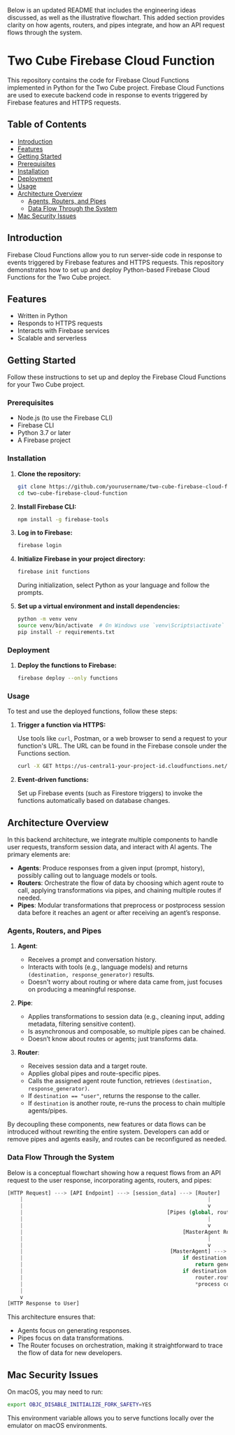 Below is an updated README that includes the engineering ideas discussed, as well as the illustrative flowchart. This added section provides clarity on how agents, routers, and pipes integrate, and how an API request flows through the system.

# Two Cube Firebase Cloud Function

This repository contains the code for Firebase Cloud Functions implemented in Python for the Two Cube project. Firebase Cloud Functions are used to execute backend code in response to events triggered by Firebase features and HTTPS requests.

## Table of Contents

- [Introduction](#introduction)
- [Features](#features)
- [Getting Started](#getting-started)
- [Prerequisites](#prerequisites)
- [Installation](#installation)
- [Deployment](#deployment)
- [Usage](#usage)
- [Architecture Overview](#architecture-overview)
  - [Agents, Routers, and Pipes](#agents-routers-and-pipes)
  - [Data Flow Through the System](#data-flow-through-the-system)
- [Mac Security Issues](#mac-security-issues)

## Introduction

Firebase Cloud Functions allow you to run server-side code in response to events triggered by Firebase features and HTTPS requests. This repository demonstrates how to set up and deploy Python-based Firebase Cloud Functions for the Two Cube project.

## Features

- Written in Python
- Responds to HTTPS requests
- Interacts with Firebase services
- Scalable and serverless

## Getting Started

Follow these instructions to set up and deploy the Firebase Cloud Functions for your Two Cube project.

### Prerequisites

- Node.js (to use the Firebase CLI)
- Firebase CLI
- Python 3.7 or later
- A Firebase project

### Installation

1. **Clone the repository:**

   ```sh
   git clone https://github.com/yourusername/two-cube-firebase-cloud-function.git
   cd two-cube-firebase-cloud-function
   ```
2. **Install Firebase CLI:**

   ```sh
   npm install -g firebase-tools
   ```
3. **Log in to Firebase:**

   ```sh
   firebase login
   ```
4. **Initialize Firebase in your project directory:**

   ```sh
   firebase init functions
   ```

   During initialization, select Python as your language and follow the prompts.
5. **Set up a virtual environment and install dependencies:**

   ```sh
   python -m venv venv
   source venv/bin/activate  # On Windows use `venv\Scripts\activate`
   pip install -r requirements.txt
   ```

### Deployment

1. **Deploy the functions to Firebase:**

   ```sh
   firebase deploy --only functions
   ```

### Usage

To test and use the deployed functions, follow these steps:

1. **Trigger a function via HTTPS:**

   Use tools like `curl`, Postman, or a web browser to send a request to your function's URL. The URL can be found in the Firebase console under the Functions section.

   ```sh
   curl -X GET https://us-central1-your-project-id.cloudfunctions.net/yourFunctionName
   ```
2. **Event-driven functions:**

   Set up Firebase events (such as Firestore triggers) to invoke the functions automatically based on database changes.

## Architecture Overview

In this backend architecture, we integrate multiple components to handle user requests, transform session data, and interact with AI agents. The primary elements are:

- **Agents**: Produce responses from a given input (prompt, history), possibly calling out to language models or tools.
- **Routers**: Orchestrate the flow of data by choosing which agent route to call, applying transformations via pipes, and chaining multiple routes if needed.
- **Pipes**: Modular transformations that preprocess or postprocess session data before it reaches an agent or after receiving an agent’s response.

### Agents, Routers, and Pipes

1. **Agent**:

   - Receives a prompt and conversation history.
   - Interacts with tools (e.g., language models) and returns `(destination, response_generator)` results.
   - Doesn't worry about routing or where data came from, just focuses on producing a meaningful response.
2. **Pipe**:

   - Applies transformations to session data (e.g., cleaning input, adding metadata, filtering sensitive content).
   - Is asynchronous and composable, so multiple pipes can be chained.
   - Doesn’t know about routes or agents; just transforms data.
3. **Router**:

   - Receives session data and a target route.
   - Applies global pipes and route-specific pipes.
   - Calls the assigned agent route function, retrieves `(destination, response_generator)`.
   - If `destination == "user"`, returns the response to the caller.
   - If `destination` is another route, re-runs the process to chain multiple agents/pipes.

By decoupling these components, new features or data flows can be introduced without rewriting the entire system. Developers can add or remove pipes and agents easily, and routes can be reconfigured as needed.

### Data Flow Through the System

Below is a conceptual flowchart showing how a request flows from an API request to the user response, incorporating agents, routers, and pipes:

```python
[HTTP Request] ---> [API Endpoint] ---> [session_data] ---> [Router]
    |                                                           |
    |                                                           v
    |                                              [Pipes (global, route-specific)]
    |                                                           |
    |                                                           v
    |                                                   [MasterAgent Route]
    |                                                           |
    |                                                           v
    |                                               [MasterAgent] ---> (destination, generator)
    |                                                   if destination = 'user':
    |                                                       return generator to API
    |                                                   if destination = another_route:
    |                                                       router.route(another_route, session_data)
    |                                                       *process continues*
    |
    v
[HTTP Response to User]
```

This architecture ensures that:

- Agents focus on generating responses.
- Pipes focus on data transformations.
- The Router focuses on orchestration, making it straightforward to trace the flow of data for new developers.

## Mac Security Issues

On macOS, you may need to run:

```sh
export OBJC_DISABLE_INITIALIZE_FORK_SAFETY=YES
```

This environment variable allows you to serve functions locally over the emulator on macOS environments.
